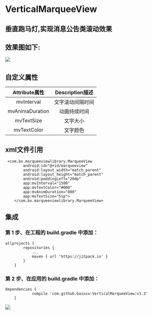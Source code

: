 # VerticalMarqueeView
## 垂直跑马灯,实现消息公告类滚动效果


## 效果图如下:
![](https://github.com/baixxx/VerticalMarqueeView/raw/master/resource/marqueeview.gif)  



## 自定义属性
| Attribute属性    | Description描述 |
| :----------: | :-----------:  | 
| mvInterval	     | 文字滚动间隔时间 |
| mvAnimaDuration	 | 动画持续时间 |
| mvTextSize	| 文字大小  |
| mvTextColor | 文字颜色  |



## xml文件引用
```
 <com.bx.marqueeviewlibrary.MarqueeView
        android:id="@+id/marqueeview"
        android:layout_width="match_parent"
        android:layout_height="match_parent"
        android:paddingLeft="20dp"
        app:mvInterval="1500"
        app:mvTextColor="#000"
        app:mvAnimDuration="800"
        app:mvTextSize="5sp">
    </com.bx.marqueeviewlibrary.MarqueeView>
```

## 集成

### 第 1 步、在工程的 build.gradle 中添加：
```
allprojects {
		repositories {
			...
			maven { url 'https://jitpack.io' }
		}
	}
```
### 第 2 步、在应用的 build.gradle 中添加：
```
dependencies {
	        compile 'com.github.baixxx:VerticalMarqueeView:v1.3'
	}
 ```
 
[![](https://jitpack.io/v/baixxx/VerticalMarqueeView.svg)](https://jitpack.io/#baixxx/VerticalMarqueeView)







